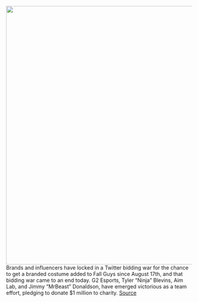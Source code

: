 <img src='https://cdn.vox-cdn.com/thumbor/RDCKLFkT1k6y3CysA1_PkxlVzbw=/0x0:1920x1080/1200x800/filters:focal(463x370:769x676)/cdn.vox-cdn.com/uploads/chorus_image/image/67321594/ss_a0758d69b45b016a386761e1415f2227542c27be.0.jpg' width='700px' /><br/>
Brands and influencers have locked in a Twitter bidding war for the chance to get a branded costume added to Fall Guys since August 17th, and that bidding war came to an end today. G2 Esports, Tyler “Ninja” Blevins, Aim Lab, and Jimmy “MrBeast” Donaldson, have emerged victorious as a team effort, pledging to donate $1 million to charity.
<a href='https://www.theverge.com/2020/8/31/21404149/fall-guys-twitter-bidding-war-in-game-costume-charity'> Source <a/>